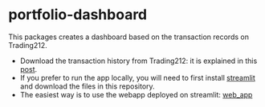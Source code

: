 # portfolio-dashboard

This packages creates a dashboard based on the transaction records on Trading212. 

- Download the transaction history from Trading212: it is explained in this [post](https://community.trading212.com/t/new-feature-export-your-investing-history/35612).
- If you prefer to run the app locally, you will need to first install [streamlit](https://streamlit.io) and download the files in this repository.  
- The easiest way is to use the webapp deployed on streamlit: [web_app](https://share.streamlit.io/jinchao-chen/portfolio-dashboard-trading212/main/web_app.py)
